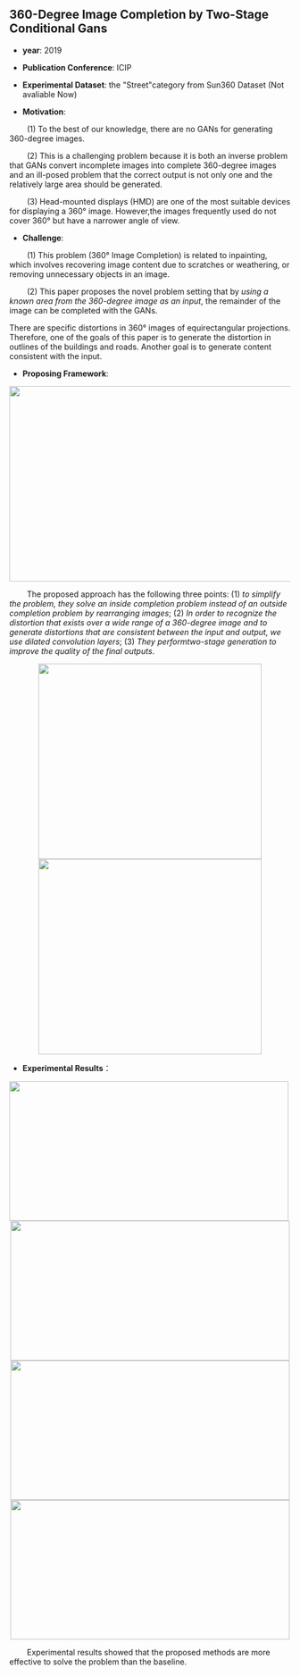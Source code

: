 ## 360-Degree Image Completion by Two-Stage Conditional Gans

- **year**: 2019

- **Publication Conference**: ICIP

- **Experimental Dataset**:   the "Street"category from Sun360 Dataset (Not avaliable Now)

- **Motivation**:

&nbsp; &nbsp; &nbsp; &nbsp; (1) To the best of our knowledge, there are no GANs for generating 360-degree images. 

&nbsp; &nbsp; &nbsp; &nbsp; (2) This is a challenging problem because it is both an inverse problem that GANs convert incomplete images into complete 360-degree images and an ill-posed problem that the correct output is not only one and the relatively large area should be generated. 

&nbsp; &nbsp; &nbsp; &nbsp; (3) Head-mounted displays (HMD) are one of the most suitable devices for displaying a 360&deg; image. However,the images frequently used do not cover 360&deg; but have a narrower angle of view.

- **Challenge**:

&nbsp; &nbsp; &nbsp; &nbsp; (1)  This problem (360&deg; Image Completion) is related to inpainting, which involves recovering image content due to scratches or weathering, or removing unnecessary objects in an image.

&nbsp; &nbsp; &nbsp; &nbsp; (2)  This paper proposes the novel problem setting that by *using a known area from the 360-degree image as an input*, the remainder of the image can be completed with the GANs.

There are specific distortions in 360&deg; images of equirectangular projections. Therefore, one of the goals of this paper is to generate the distortion in outlines of the buildings and roads. Another goal is to generate content consistent with the input.

- **Proposing Framework**:
<div align=center>
<img src="https://github.com/VLISLAB/360-DL-Survey/blob/main/Images/Task/Image&Video Manipulation/360 Image Generation with Gans.png" width="1000" height="350">
</div>

&nbsp; &nbsp; &nbsp; &nbsp; The proposed approach has the following three points: (1) *to simplify the problem, they solve an inside completion problem instead of an outside completion problem by rearranging images*; (2) *In order to recognize the distortion that exists over a wide range of a 360-degree image and to generate distortions that are consistent between the input and output, we use dilated convolution layers*; (3) *They performtwo-stage generation to improve the quality of the final outputs*. 

<div align=center>
<img src="https://github.com/VLISLAB/360-DL-Survey/blob/51b78fc42016c5bbb34dee078edcea964d9b2808/Images/Task/Image&Video%20Manipulation/360%20Image%20Generation%20with%20Gans%20dilated.png" width="400" height="350"><img src="https://github.com/VLISLAB/360-DL-Survey/blob/51b78fc42016c5bbb34dee078edcea964d9b2808/Images/Task/Image&Video%20Manipulation/360%20Image%20Generation%20with%20Gans%20rearranging.png" width="400" height=350">
</div>

- **Experimental Results**：
  
  <div align=center>
<img src="https://github.com/VLISLAB/360-DL-Survey/blob/0d1e83e40dda330c46157a5fff8c708665fc9213/Images/Task/Image&Video%20Manipulation/360%20Image%20Generation%20with%20Gans%20results1.png" width="500" height="250">
</div>
  
<div align=center>
<img src="https://github.com/VLISLAB/360-DL-Survey/blob/0d1e83e40dda330c46157a5fff8c708665fc9213/Images/Task/Image&Video%20Manipulation/360%20Image%20Generation%20with%20Gans%20results2.png" width="500" height="250"><img src="https://github.com/VLISLAB/360-DL-Survey/blob/0d1e83e40dda330c46157a5fff8c708665fc9213/Images/Task/Image&Video%20Manipulation/360%20Image%20Generation%20with%20Gans%20results3.png" width="500" height=250"><img src="https://github.com/VLISLAB/360-DL-Survey/blob/0d1e83e40dda330c46157a5fff8c708665fc9213/Images/Task/Image&Video%20Manipulation/360%20Image%20Generation%20with%20Gans%20results4.png" width="500" height=250">
</div>

&nbsp; &nbsp; &nbsp; &nbsp; Experimental results showed that the proposed methods are more effective to solve the problem than the baseline.

